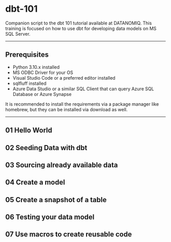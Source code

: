 # dbt-101

Companion script to the dbt 101 tutorial available at DATANOMIQ. This training
is focused on how to use dbt for developing data models on MS SQL Server.

---
## Prerequisites

- Python 3.10.x installed
- MS ODBC Driver for your OS
- Visual Studio Code or a preferred editor installed
- sqlfluff installed
- Azure Data Studio or a similar SQL Client that can query Azure SQL Database or Azure Synapse

It is recommended to install the requirements via a package manager like
homebrew, but they can be installed via download as well. 

---


## 01 Hello World

## 02 Seeding Data with dbt

## 03 Sourcing already available data

## 04 Create a model

## 05 Create a snapshot of a table

## 06 Testing your data model

## 07 Use macros to create reusable code
